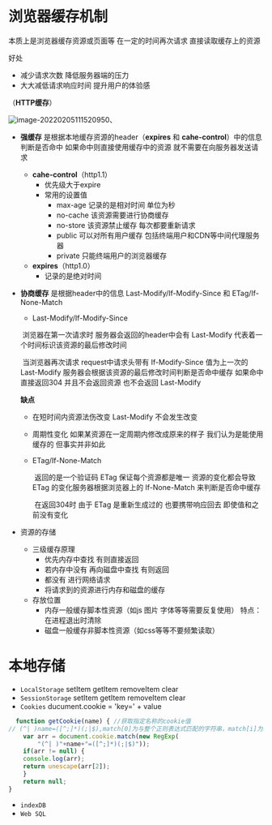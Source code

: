# 浏览器缓存机制

本质上是浏览器缓存资源或页面等 在一定的时间再次请求 直接读取缓存上的资源

好处

- 减少请求次数 降低服务器端的压力
- 大大减低请求响应时间 提升用户的体验感 



（**HTTP缓存**）

<img src="E:\学习心得\前端\view\image-20220205111520950.png" alt="image-20220205111520950"  />、

- **强缓存**	是根据本地缓存资源的header（**expires** 和 **cahe-control**）中的信息判断是否命中 如果命中则直接使用缓存中的资源 就不需要在向服务器发送请求

  - **cahe-control**（http1.1）
    - 优先级大于expire
    - 常用的设置值
      - max-age      记录的是相对时间 单位为秒
      - no-cache     该资源需要进行协商缓存
      - no-store      该资源禁止缓存 每次都要重新请求
      - public          可以对所有用户缓存 包括终端用户和CDN等中间代理服务器
      - private        只能终端用户的浏览器缓存
  - **expires**（http1.0）
    - 记录的是绝对时间

- **协商缓存** 是根据header中的信息 Last-Modify/If-Modify-Since 和 ETag/If-None-Match

  -  Last-Modify/If-Modify-Since

    ​	浏览器在第一次请求时 服务器会返回的header中会有 Last-Modify 代表着一个时间标识该资源的最后修改时间

    ​	当浏览器再次请求 request中请求头带有 If-Modify-Since 值为上一次的Last-Modify 服务器会根据该资源的最后修改时间判断是否命中缓存 如果命中直接返回304 并且不会返回资源 也不会返回 Last-Modify

    **缺点**

    - 在短时间内资源法伤改变  Last-Modify 不会发生改变
    - 周期性变化 如果某资源在一定周期内修改成原来的样子 我们认为是能使用缓存的 但事实并非如此

  - ETag/If-None-Match

    ​	返回的是一个验证码  ETag  保证每个资源都是唯一 资源的变化都会导致 ETag 的变化服务器根据浏览器上的 If-None-Match 来判断是否命中缓存

    ​	在返回304时 由于 ETag 是重新生成过的 也要携带响应回去 即使值和之前没有变化

- 资源的存储

  - 三级缓存原理
    - 优先内存中查找 有则直接返回
    - 若内存中没有 再向磁盘中查找 有则返回
    - 都没有 进行网络请求
    - 将请求到的资源进行内存和磁盘的缓存
  - 存放位置
    - 内存一般缓存脚本性资源（如js 图片 字体等等需要反复使用） 特点：在进程退出时清除
    - 磁盘一般缓存非脚本性资源（如css等等不要频繁读取）

# 本地存储

- `LocalStorage` setItem getItem removeItem clear
- `SessionStorage` setItem getItem removeItem clear
-  `Cookies` ducument.cookie = 'key=' + value

```javascript
  function getCookie(name) { //获取指定名称的cookie值
// (^| )name=([^;]*)(;|$),match[0]为与整个正则表达式匹配的字符串，match[i]为正则表达式捕获数组相匹配的数组；
    var arr = document.cookie.match(new RegExp(
        "(^| )"+name+"=([^;]*)(;|$)"));
    if(arr != null) {
    console.log(arr);
    return unescape(arr[2]);
    }
    return null;
}
```

- `indexDB`
- `Web SQL`